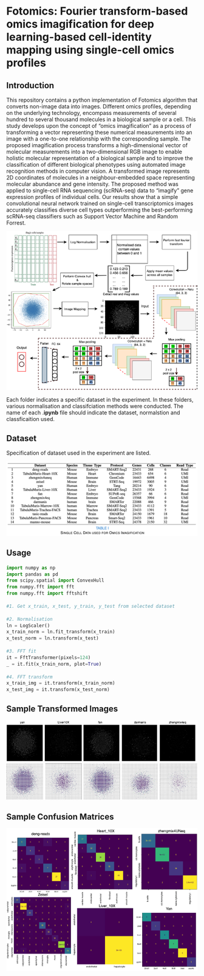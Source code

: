 # Fotomics: Fourier transform-based omics imagification for deep learning-based cell-identity mapping using single-cell omics profiles

## Introduction

This repository contains a python implementation of Fotomics algorithm that converts non-image data into images. 
Different omics profiles, depending on the underlying technology, encompass measurements of several hundred to several thousand molecules in a biological sample or a cell. This study develops upon the concept of “omics imagification” as a process of transforming a vector representing these numerical measurements into an image with a one-to-one relationship with the corresponding sample. The proposed imagification process transforms a high-dimensional vector of molecular measurements into a two-dimensional RGB image to enable holistic molecular representation of a biological sample and to improve the classification of different biological phenotypes using automated image recognition methods in computer vision. A transformed image represents 2D coordinates of molecules in a neighbour-embedded space representing molecular abundance and gene intensity. The proposed method was applied to single-cell RNA sequencing (scRNA-seq) data to “imagify” gene expression profiles of individual cells. Our results show that a simple convolutional neural network trained on single-cell transcriptomics images accurately classifies diverse cell types outperforming the best-performing scRNA-seq classifiers such as Support Vector Machine and Random Forrest. 

![fft_flowchart](./Images/fft_flowchart.png)

Each folder indicates a specific dataset in the experiment. In these folders, various normalisation and classifciation methods were conducted. The name of each .**ipynb** file should indicate the dataset, normalstion and classficaition used. 

## Dataset

Specification of dataset used in the experiment are listed.

![dataset info](./Images/dataset_info.png)

## Usage

```python
import numpy as np
import pandas as pd
from scipy.spatial import ConvexHull
from numpy.fft import fft
from numpy.fft import fftshift

#1. Get x_train, x_test, y_train, y_test from selected dataset

#2. Normalisation
ln = LogScaler()
x_train_norm = ln.fit_transform(x_train)
x_test_norm = ln.transform(x_test)

#3. FFT fit
it = FftTransformer(pixels=124)
_ = it.fit(x_train_norm, plot=True)

#4. FFT transform 
x_train_img = it.transform(x_train_norm)
x_test_img = it.transform(x_test_norm)
```

## Sample Transformed Images

![img_den_2](./Images/img_den_2.png)

## Sample Confusion Matrices

![confusion_mat1](./Images/confusion_mat1.png)

